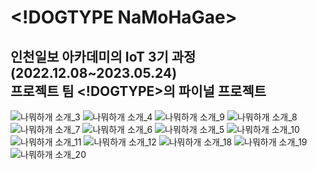  &lt;!DOGTYPE NaMoHaGae&gt;
=====================
인천일보 아카데미의 IoT 3기 과정(2022.12.08~2023.05.24)  
프로젝트 팀 <!DOGTYPE>의 파이널 프로젝트
------------------------------------------------

![나뭐하개 소개_3](https://github.com/GeeHwanee/NaMoHaGae/assets/120438094/01e65a0a-8be4-4805-80c0-f2debf751edb)
![나뭐하개 소개_4](https://github.com/GeeHwanee/NaMoHaGae/assets/120438094/22d33f1c-6aee-4ccb-93de-b227ff5f15d0)
![나뭐하개 소개_9](https://github.com/GeeHwanee/NaMoHaGae/assets/120438094/d81d3f65-96e2-484d-8f92-dd2a8904367e)
![나뭐하개 소개_8](https://github.com/GeeHwanee/NaMoHaGae/assets/120438094/5e7ea995-4a65-4f11-aaee-8e0ac6eb1cf4)
![나뭐하개 소개_7](https://github.com/GeeHwanee/NaMoHaGae/assets/120438094/d21366ee-f23e-4e84-9df6-21ca18f70516)
![나뭐하개 소개_6](https://github.com/GeeHwanee/NaMoHaGae/assets/120438094/393e304a-3940-458b-8bbc-f14c00728a01)
![나뭐하개 소개_5](https://github.com/GeeHwanee/NaMoHaGae/assets/120438094/72988c95-1cae-4610-9b37-a5ba721d1ef6)
![나뭐하개 소개_10](https://github.com/GeeHwanee/NaMoHaGae/assets/120438094/ea5edc26-94f7-49cb-95ba-ee5474f8c143)
![나뭐하개 소개_11](https://github.com/GeeHwanee/NaMoHaGae/assets/120438094/ccb11456-76f9-43c7-85f7-8cfb42a2a4f8)
![나뭐하개 소개_12](https://github.com/GeeHwanee/NaMoHaGae/assets/120438094/94328c87-f467-4729-b4bc-d5e03a5a42f6)
![나뭐하개 소개_18](https://github.com/GeeHwanee/NaMoHaGae/assets/120438094/f9470a35-ed40-4778-9468-7e0a762926f1)
![나뭐하개 소개_19](https://github.com/GeeHwanee/NaMoHaGae/assets/120438094/c553b176-81aa-4330-aa3b-c5f2a87b8403)
![나뭐하개 소개_20](https://github.com/GeeHwanee/NaMoHaGae/assets/120438094/b3f4cbd6-9f30-4857-9f7f-29a3e5ba4827)
